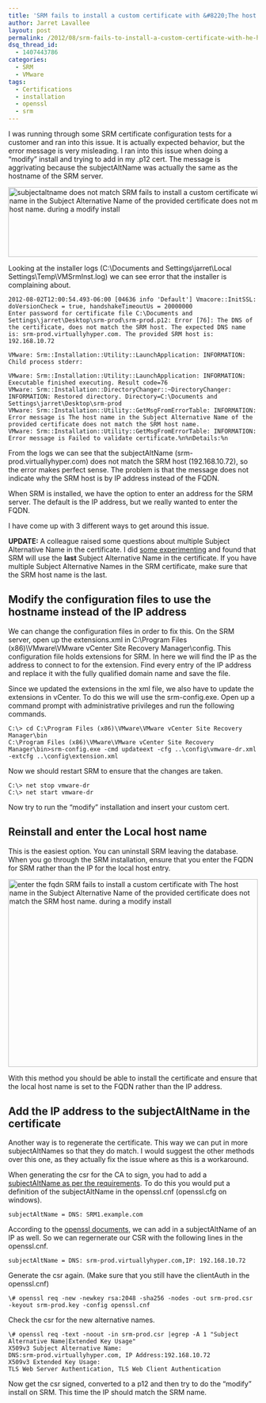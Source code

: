 ```yaml
---
title: 'SRM fails to install a custom certificate with &#8220;The host name in the Subject Alternative Name of the provided certificate does not match the SRM host name.&#8221; during a modify install'
author: Jarret Lavallee
layout: post
permalink: /2012/08/srm-fails-to-install-a-custom-certificate-with-he-host-name-in-the-subject-alternative-name-of-the-provided-certificate-does-not-match-the-srm-host-name/
dsq_thread_id:
  - 1407443786
categories:
  - SRM
  - VMware
tags:
  - Certifications
  - installation
  - openssl
  - srm
---
```

I was running through some SRM certificate configuration tests for a customer and ran into this issue. It is actually expected behavior, but the error message is very misleading. I ran into this issue when doing a &#8220;modify&#8221; install and trying to add in my .p12 cert. The message is aggrivating because the subjectAltName was actually the same as the hostname of the SRM server.

<a href="http://virtuallyhyper.com/wp-content/uploads/2012/08/subjectaltname-does-not-match.jpg" onclick="javascript:_gaq.push(['_trackEvent','outbound-article','http://virtuallyhyper.com/wp-content/uploads/2012/08/subjectaltname-does-not-match.jpg']);"><img class="aligncenter size-full wp-image-1920" title="subjectaltname does not match" src="http://virtuallyhyper.com/wp-content/uploads/2012/08/subjectaltname-does-not-match.jpg" alt="subjectaltname does not match SRM fails to install a custom certificate with The host name in the Subject Alternative Name of the provided certificate does not match the SRM host name. during a modify install" width="606" height="141" /></a>

Looking at the installer logs (C:\Documents and Settings\jarret\Local Settings\Temp\VMSrmInst.log) we can see error that the installer is complaining about.

	  
	2012-08-02T12:00:54.493-06:00 [04636 info 'Default'] Vmacore::InitSSL: doVersionCheck = true, handshakeTimeoutUs = 20000000  
	Enter password for certificate file C:\Documents and Settings\jarret\Desktop\srm-prod\srm-prod.p12: Error [76]: The DNS of the certificate, does not match the SRM host. The expected DNS name is: srm-prod.virtuallyhyper.com. The provided SRM host is: 192.168.10.72
	
	VMware: Srm::Installation::Utility::LaunchApplication: INFORMATION: Child process stderr:
	
	VMware: Srm::Installation::Utility::LaunchApplication: INFORMATION: Executable finished executing. Result code=76  
	VMware: Srm::Installation::DirectoryChanger::~DirectoryChanger: INFORMATION: Restored directory. Directory=C:\Documents and Settings\jarret\Desktop\srm-prod  
	VMware: Srm::Installation::Utility::GetMsgFromErrorTable: INFORMATION: Error message is The host name in the Subject Alternative Name of the provided certificate does not match the SRM host name.  
	VMware: Srm::Installation::Utility::GetMsgFromErrorTable: INFORMATION: Error message is Failed to validate certificate.%n%nDetails:%n  
	

From the logs we can see that the subjectAltName (srm-prod.virtuallyhyper.com) does not match the SRM host (192.168.10.72), so the error makes perfect sense. The problem is that the message does not indicate why the SRM host is by IP address instead of the FQDN.

When SRM is installed, we have the option to enter an address for the SRM server. The default is the IP address, but we really wanted to enter the FQDN.

I have come up with 3 different ways to get around this issue.

**UPDATE:** A colleague raised some questions about multiple Subject Alternative Name in the certificate. I did <a href="http://virtuallyhyper.com/2012/08/srm-5-x-custom-ssl-certificates-with-multiple-subject-alternative-names/" onclick="javascript:_gaq.push(['_trackEvent','outbound-article','http://virtuallyhyper.com/2012/08/srm-5-x-custom-ssl-certificates-with-multiple-subject-alternative-names/']);" title="SRM 5.x Custom SSL Certificates with Multiple Subject Alternative Names" target="_blank">some experimenting</a> and found that SRM will use the **last** Subject Alternative Name in the certificate. If you have multiple Subject Alternative Names in the SRM certificate, make sure that the SRM host name is the last.

## Modify the configuration files to use the hostname instead of the IP address

We can change the configuration files in order to fix this. On the SRM server, open up the extensions.xml in C:\Program Files (x86)\VMware\VMware vCenter Site Recovery Manager\config. This configuration file holds extensions for SRM. In here we will find the IP as the address to connect to for the extension. Find every entry of the IP address and replace it with the fully qualified domain name and save the file.

Since we updated the extensions in the xml file, we also have to update the extensions in vCenter. To do this we will use the srm-config.exe. Open up a command prompt with administrative privileges and run the following commands.

	  
	C:\> cd C:\Program Files (x86)\VMware\VMware vCenter Site Recovery Manager\bin  
	C:\Program Files (x86)\VMware\VMware vCenter Site Recovery Manager\bin>srm-config.exe -cmd updateext -cfg ..\config\vmware-dr.xml -extcfg ..\config\extension.xml  
	

Now we should restart SRM to ensure that the changes are taken.

	  
	C:\> net stop vmware-dr  
	C:\> net start vmware-dr  
	

Now try to run the &#8220;modify&#8221; installation and insert your custom cert.

## Reinstall and enter the Local host name

This is the easiest option. You can uninstall SRM leaving the database. When you go through the SRM installation, ensure that you enter the FQDN for SRM rather than the IP for the local host entry.

<a href="http://virtuallyhyper.com/wp-content/uploads/2012/08/enter-the-fqdn.jpg" onclick="javascript:_gaq.push(['_trackEvent','outbound-article','http://virtuallyhyper.com/wp-content/uploads/2012/08/enter-the-fqdn.jpg']);"><img class="aligncenter size-full wp-image-1918" title="SRM installer FQDN" src="http://virtuallyhyper.com/wp-content/uploads/2012/08/enter-the-fqdn.jpg" alt="enter the fqdn SRM fails to install a custom certificate with The host name in the Subject Alternative Name of the provided certificate does not match the SRM host name. during a modify install" width="504" height="379" /></a>

With this method you should be able to install the certificate and ensure that the local host name is set to the FQDN rather than the IP address.

## Add the IP address to the subjectAltName in the certificate

Another way is to regenerate the certificate. This way we can put in more subjectAltNames so that they do match. I would suggest the other methods over this one, as they actually fix the issue where as this is a workaround.

When generating the csr for the CA to sign, you had to add a <a href="http://kb.vmware.com/kb/1008390" onclick="javascript:_gaq.push(['_trackEvent','outbound-article','http://kb.vmware.com/kb/1008390']);" target="_blank">subjectAltName as per the requirements</a>. To do this you would put a definition of the subjectAltName in the openssl.cnf (openssl.cfg on windows).

	  
	subjectAltName = DNS: SRM1.example.com  
	

According to the <a href="http://www.openssl.org/docs/apps/x509v3_config.html" onclick="javascript:_gaq.push(['_trackEvent','outbound-article','http://www.openssl.org/docs/apps/x509v3_config.html']);" target="_blank">openssl documents</a>, we can add in a subjectAltName of an IP as well. So we can regernerate our CSR with the following lines in the openssl.cnf.

	  
	subjectAltName = DNS: srm-prod.virtuallyhyper.com,IP: 192.168.10.72  
	

Generate the csr again. (Make sure that you still have the clientAuth in the openssl.cnf)

	  
	\# openssl req -new -newkey rsa:2048 -sha256 -nodes -out srm-prod.csr -keyout srm-prod.key -config openssl.cnf  
	

Check the csr for the new alternative names.

	  
	\# openssl req -text -noout -in srm-prod.csr |egrep -A 1 "Subject Alternative Name|Extended Key Usage"  
	X509v3 Subject Alternative Name:  
	DNS:srm-prod.virtuallyhyper.com, IP Address:192.168.10.72  
	X509v3 Extended Key Usage:  
	TLS Web Server Authentication, TLS Web Client Authentication
	
	

Now get the csr signed, converted to a p12 and then try to do the &#8220;modify&#8221; install on SRM. This time the IP should match the SRM name.

<p class="wp-flattr-button">
  <a class="FlattrButton" style="display:none;" href="http://virtuallyhyper.com/2012/08/srm-fails-to-install-a-custom-certificate-with-he-host-name-in-the-subject-alternative-name-of-the-provided-certificate-does-not-match-the-srm-host-name/" title=" SRM fails to install a custom certificate with &#8220;The host name in the Subject Alternative Name of the provided certificate does not match the SRM host name.&#8221; during a modify install" rev="flattr;uid:virtuallyhyper;language:en_GB;category:text;tags:Certifications,installation,openssl,srm,blog;button:compact;">I was running through some SRM certificate configuration tests for a customer and ran into this issue. It is actually expected behavior, but the error message is very misleading. I...</a>
</p>